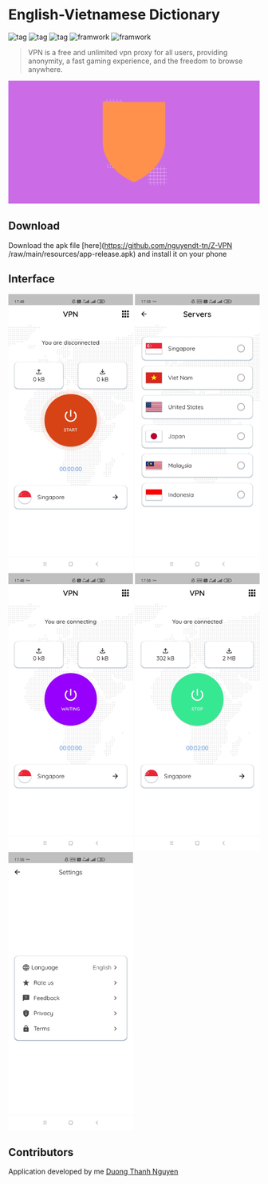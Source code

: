 # English-Vietnamese Dictionary

![tag](https://img.shields.io/badge/-VPN-FF7B54) ![tag](https://img.shields.io/badge/-OVPN-FF7B54) ![tag](https://img.shields.io/badge/-Secure-FF7B54) ![framwork](https://img.shields.io/badge/-Mobile-6C00FF) ![framwork](https://img.shields.io/badge/-Flutter-6C00FF)

> VPN is a free and unlimited vpn proxy for all users, providing anonymity, a fast gaming experience, and the freedom to browse anywhere.

![image description](resources/banner.png)

## Download

Download the apk file [here](https://github.com/nguyendt-tn/Z-VPN
/raw/main/resources/app-release.apk) and install it on your phone

## Interface

<kbd><img width="250" src=".\resources\ss01.jpg"></a></kbd>
<kbd><img width="250" src=".\resources\ss02.jpg"></a></kbd>
<kbd><img width="250" src=".\resources\ss03.jpg"></a></kbd>
<kbd><img width="250" src=".\resources\ss04.jpg"></a></kbd>
<kbd><img width="250" src=".\resources\ss05.jpg"></a></kbd>

## Contributors

Application developed by me [Duong Thanh Nguyen](https://github.com/nguyendt-tn)
